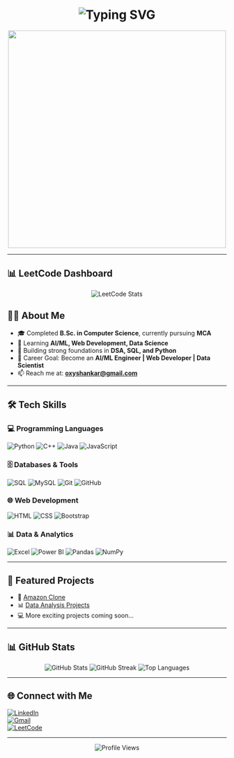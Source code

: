 <!-- Typing / Stylish Header -->
<h1 align="center">
  <img src="https://readme-typing-svg.herokuapp.com?font=Monoton&size=40&duration=4000&pause=1000&color=FF5733&center=true&vCenter=true&width=800&lines=Hi%2C+I'm+Shankar+Gouda+👨‍💻" alt="Typing SVG" />
</h1>

<!-- Male + Computer GIF -->
<p align="center">
  <img src="https://media.giphy.com/media/qgQUggAC3Pfv687qPC/giphy.gif" width="500" />
</p>

---

## 📊 LeetCode Dashboard  

<p align="center">
  <img src="https://leetcard.jacoblin.cool/shankar_gouda?ext=contest&theme=dark" alt="LeetCode Stats" />
</p>


## 👨‍💻 About Me  
- 🎓 Completed **B.Sc. in Computer Science**, currently pursuing **MCA**  
- 🚀 Learning **AI/ML, Web Development, Data Science**  
- 🌱 Building strong foundations in **DSA, SQL, and Python**  
- 🎯 Career Goal: Become an **AI/ML Engineer | Web Developer | Data Scientist**  
- 📫 Reach me at: **oxyshankar@gmail.com**  

---

## 🛠️ Tech Skills  

### 💻 Programming Languages  
![Python](https://img.shields.io/badge/-Python-3776AB?style=flat&logo=python&logoColor=white)
![C++](https://img.shields.io/badge/-C++-00599C?style=flat&logo=cplusplus&logoColor=white)
![Java](https://img.shields.io/badge/-Java-007396?style=flat&logo=java&logoColor=white)
![JavaScript](https://img.shields.io/badge/-JavaScript-F7DF1E?style=flat&logo=javascript&logoColor=black)

### 🗄️ Databases & Tools  
![SQL](https://img.shields.io/badge/-SQL-4479A1?style=flat&logo=postgresql&logoColor=white)
![MySQL](https://img.shields.io/badge/-MySQL-4479A1?style=flat&logo=mysql&logoColor=white)
![Git](https://img.shields.io/badge/-Git-F05032?style=flat&logo=git&logoColor=white)
![GitHub](https://img.shields.io/badge/-GitHub-181717?style=flat&logo=github&logoColor=white)

### 🌐 Web Development  
![HTML](https://img.shields.io/badge/-HTML-E34F26?style=flat&logo=html5&logoColor=white)
![CSS](https://img.shields.io/badge/-CSS-1572B6?style=flat&logo=css3&logoColor=white)
![Bootstrap](https://img.shields.io/badge/-Bootstrap-7952B3?style=flat&logo=bootstrap&logoColor=white)

### 📊 Data & Analytics  
![Excel](https://img.shields.io/badge/-Excel-217346?style=flat&logo=microsoft-excel&logoColor=white)
![Power BI](https://img.shields.io/badge/-PowerBI-F2C811?style=flat&logo=powerbi&logoColor=black)
![Pandas](https://img.shields.io/badge/-Pandas-150458?style=flat&logo=pandas&logoColor=white)
![NumPy](https://img.shields.io/badge/-NumPy-013243?style=flat&logo=numpy&logoColor=white)

---

## 🚀 Featured Projects  

- 🛒 [Amazon Clone](https://github.com/shankar-gouda12/amazon-clone)  
- 📊 [Data Analysis Projects](https://github.com/shankar-gouda12/data-analysis)  
- 💻 More exciting projects coming soon...  

---

## 📊 GitHub Stats  

<p align="center">
  <img src="https://github-readme-stats.vercel.app/api?username=shankar-gouda12&show_icons=true&theme=radical" alt="GitHub Stats" />
  <img src="https://github-readme-streak-stats.herokuapp.com/?user=shankar-gouda12&theme=radical" alt="GitHub Streak" />
  <img src="https://github-readme-stats.vercel.app/api/top-langs/?username=shankar-gouda12&layout=compact&theme=radical" alt="Top Languages" />
</p>

---

## 🌐 Connect with Me  

[![LinkedIn](https://img.shields.io/badge/-LinkedIn-0A66C2?style=flat&logo=linkedin&logoColor=white)](https://www.linkedin.com/in/shankar-gouda-672505366/)  
[![Gmail](https://img.shields.io/badge/-Gmail-D14836?style=flat&logo=gmail&logoColor=white)](mailto:oxyshankar@gmail.com)  
[![LeetCode](https://img.shields.io/badge/-LeetCode-FFA116?style=flat&logo=leetcode&logoColor=white)](https://leetcode.com/u/shankar_gouda/)  

---

<p align="center">
  <img src="https://komarev.com/ghpvc/?username=shankar-gouda12&color=blue" alt="Profile Views" />
</p>

